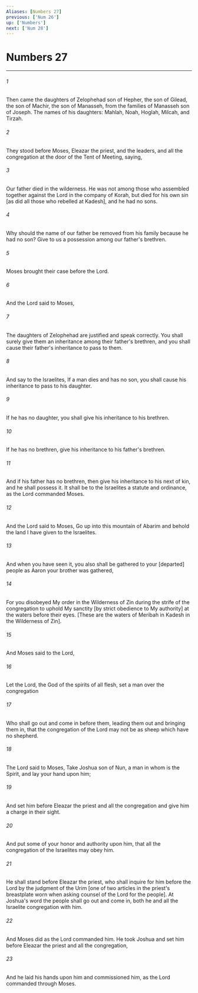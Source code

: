 ```yaml
---
Aliases: [Numbers 27]
previous: ['Num 26']
up: ['Numbers']
next: ['Num 28']
---
```

# Numbers 27

***

###### 1 

Then came the daughters of Zelophehad son of Hepher, the son of Gilead, the son of Machir, the son of Manasseh, from the families of Manasseh son of Joseph. The names of his daughters: Mahlah, Noah, Hoglah, Milcah, and Tirzah. 

###### 2 

They stood before Moses, Eleazar the priest, and the leaders, and all the congregation at the door of the Tent of Meeting, saying, 

###### 3 

Our father died in the wilderness. He was not among those who assembled together against the Lord in the company of Korah, but died for his own sin [as did all those who rebelled at Kadesh], and he had no sons. 

###### 4 

Why should the name of our father be removed from his family because he had no son? Give to us a possession among our father's brethren. 

###### 5 

Moses brought their case before the Lord. 

###### 6 

And the Lord said to Moses, 

###### 7 

The daughters of Zelophehad are justified and speak correctly. You shall surely give them an inheritance among their father's brethren, and you shall cause their father's inheritance to pass to them. 

###### 8 

And say to the Israelites, If a man dies and has no son, you shall cause his inheritance to pass to his daughter. 

###### 9 

If he has no daughter, you shall give his inheritance to his brethren. 

###### 10 

If he has no brethren, give his inheritance to his father's brethren. 

###### 11 

And if his father has no brethren, then give his inheritance to his next of kin, and he shall possess it. It shall be to the Israelites a statute and ordinance, as the Lord commanded Moses. 

###### 12 

And the Lord said to Moses, Go up into this mountain of Abarim and behold the land I have given to the Israelites. 

###### 13 

And when you have seen it, you also shall be gathered to your [departed] people as Aaron your brother was gathered, 

###### 14 

For you disobeyed My order in the Wilderness of Zin during the strife of the congregation to uphold My sanctity [by strict obedience to My authority] at the waters before their eyes. [These are the waters of Meribah in Kadesh in the Wilderness of Zin]. 

###### 15 

And Moses said to the Lord, 

###### 16 

Let the Lord, the God of the spirits of all flesh, set a man over the congregation 

###### 17 

Who shall go out and come in before them, leading them out and bringing them in, that the congregation of the Lord may not be as sheep which have no shepherd. 

###### 18 

The Lord said to Moses, Take Joshua son of Nun, a man in whom is the Spirit, and lay your hand upon him; 

###### 19 

And set him before Eleazar the priest and all the congregation and give him a charge in their sight. 

###### 20 

And put some of your honor and authority upon him, that all the congregation of the Israelites may obey him. 

###### 21 

He shall stand before Eleazar the priest, who shall inquire for him before the Lord by the judgment of the Urim [one of two articles in the priest's breastplate worn when asking counsel of the Lord for the people]. At Joshua's word the people shall go out and come in, both he and all the Israelite congregation with him. 

###### 22 

And Moses did as the Lord commanded him. He took Joshua and set him before Eleazar the priest and all the congregation, 

###### 23 

And he laid his hands upon him and commissioned him, as the Lord commanded through Moses.
